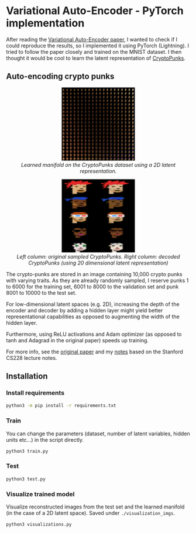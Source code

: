 # Variational Auto-Encoder - PyTorch implementation

After reading the [Variational Auto-Encoder paper](https://arxiv.org/abs/1312.6114), I wanted to check if I could reproduce the results, so I implemented it using PyTorch (Lightning). I tried to follow the paper closely and trained on the MNIST dataset. I then thought it would be cool to learn the latent representation of [CryptoPunks](https://www.larvalabs.com/cryptopunks).

## Auto-encoding crypto punks

<p align="center">
 <img src="./visualization_imgs/punks_learned_manifold_latent_variables=2.png" width=200 height=200 />
    <br>
    <em>Learned manifold on the CryptoPunks dataset using a 2D latent representation.</em>
</p>

<p align="center">
 <img src="./visualization_imgs/punks_reconstruction_latent_variables=20.png" width=200 height=200 />
    <br>
    <em>Left column: original sampled CryptoPunks. Right column: decoded CryptoPunks (using 20 dimensional latent representation)</em>
</p>

The crypto-punks are stored in an image containing 10,000 crypto punks with varying traits. As they are already randomly sampled, I reserve punks 1 to 6000 for the training set, 6001 to 8000 to the validation set and punk 8001 to 10000 to the test set.

For low-dimensional latent spaces (e.g. 2D), increasing the depth of the encoder and decoder by adding a hidden layer might yield better representational capabilities as opposed to augmenting the width of the hidden layer.

Furthermore, using ReLU activations and Adam optimizer (as opposed to tanh and Adagrad in the original paper) speeds up training.

For more info, see the [original paper](https://arxiv.org/abs/1312.6114) and my [notes](https://timothydelille.github.io/content/stanford_cs228_probabilistic_graphical_modeling.html#variational-auto-encoder) based on the Stanford CS228 lecture notes.

## Installation
### Install requirements
```bash
python3 -m pip install -r requirements.txt
```

### Train
You can change the parameters (dataset, number of latent variables, hidden units etc...) in the script directly.

```bash
python3 train.py
```

### Test
```bash
python3 test.py
```

### Visualize trained model
Visualize reconstructed images from the test set and the learned manifold (in the case of a 2D latent space). Saved under `./visualization_imgs`.

```bash
python3 visualizations.py
```